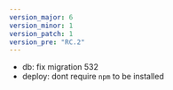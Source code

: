 ```yaml
---
version_major: 6
version_minor: 1
version_patch: 1
version_pre: "RC.2"
---
```


- db: fix migration 532
- deploy: dont require `npm` to be installed
